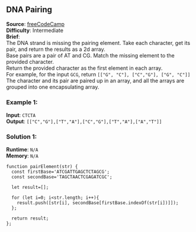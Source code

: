 ## DNA Pairing

**Source**: [freeCodeCamp](https://www.freecodecamp.org/learn/javascript-algorithms-and-data-structures/intermediate-algorithm-scripting/dna-pairing)    
**Difficulty**: Intermediate  
**Brief**:     
The DNA strand is missing the pairing element. Take each character, get its pair, and return the results as a 2d array.   
Base pairs are a pair of AT and CG. Match the missing element to the provided character.   
Return the provided character as the first element in each array.   
For example, for the input ``GCG``, return ``[["G", "C"], ["C","G"], ["G", "C"]]``   
The character and its pair are paired up in an array, and all the arrays are grouped into one encapsulating array.   


### Example 1:
**Input**: ``CTCTA``   
**Output**: ``[["C","G"],["T","A"],["C","G"],["T","A"],["A","T"]]``   



### Solution 1:
**Runtime**: ``N/A``   
**Memory**: ``N/A``
```
function pairElement(str) {
  const firstBase='ATCGATTGAGCTCTAGCG';
  const secondBase='TAGCTAACTCGAGATCGC';

  let result=[];

  for (let i=0; i<str.length; i++){
    result.push([str[i], secondBase[firstBase.indexOf(str[i])]]);
  };

  return result;
};
```
